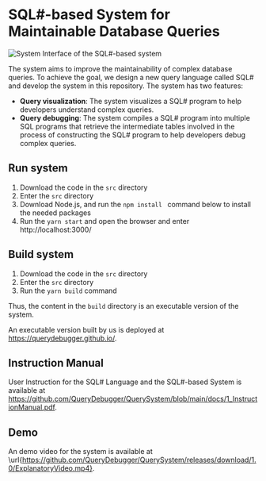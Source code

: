 # SQL#-based System for Maintainable Database Queries

![System Interface of the SQL#-based system](docs/interface.jpgs)


The system aims to improve the maintainability of complex database queries. To achieve the goal, we design a new query language called SQL# and develop the system in this repository.
The system has two features:
- **Query visualization**: The system visualizes a SQL# program to help developers understand complex queries. 
- **Query debugging**: The system compiles a SQL# program into multiple SQL programs that retrieve the intermediate tables involved in the process of constructing the SQL# program to help developers debug complex queries.

## Run system
1. Download the code in the `src` directory
2. Enter the `src` directory
3. Download Node.js, and run the `npm install ` command below to install the needed packages
4. Run the `yarn start` and open the browser and enter http://localhost:3000/

## Build system
1. Download the code in the `src` directory
2. Enter the `src` directory
3. Run the `yarn build` command

Thus, the content in the `build` directory is an executable version of the system.

An executable version built by us is deployed at https://querydebugger.github.io/.

## Instruction Manual
User Instruction for the SQL# Language and the SQL#-based System is available at https://github.com/QueryDebugger/QuerySystem/blob/main/docs/1_InstructionManual.pdf.

## Demo
An demo video for the system is available at \url{https://github.com/QueryDebugger/QuerySystem/releases/download/1.0/ExplanatoryVideo.mp4}.